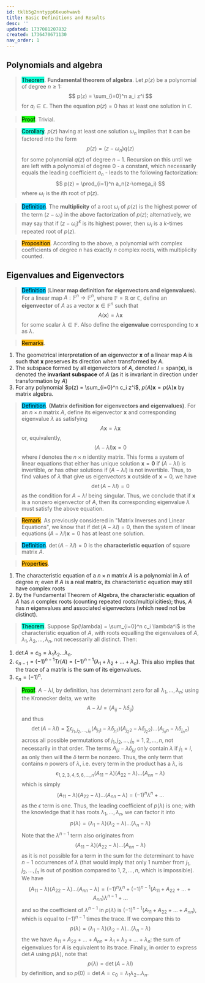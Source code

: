 ```yaml
---
id: tklb5g2nntypp66xuohwavb
title: Basic Definitions and Results
desc: ''
updated: 1737081207832
created: 1736470671130
nav_order: 1
---
```


## Polynomials and algebra

> <span style="background-color: #12ffd7; color: black;">Theorem</span>. **Fundamental theorem of algebra**. Let $p(z)$ be a polynomial of degree $n \geq 1$:
$$
p(z) = \sum_{i=0}^n a_i z^i
$$
> for $a_i \in \mathbb{C}$. Then the equation $p(z)=0$ has at least one solution in $\mathbb{C}$. 

> <span style="background-color: #1eff12; color: black;">Proof</span>. Trivial.

> <span style="background-color: #12ffd7; color: black;">Corollary</span>. $p(z)$ having at least one solution $\omega_n$ implies that it can be factored into the form
$$
p(z) = (z-\omega_n)q(z)
$$
> for some polynomial $q(z)$ of degree $n-1$. Recursion on this until we are left with a polynomial of degree 0 - a constant, which necessarily equals the leading coefficient $a_n$ - leads to the following factorization:
$$
p(z) = \prod_{i=1}^n a_n(z-\omega_i)
$$
> where $\omega_i$ is the $i$th root of $p(z)$. 

> <span style="background-color: #03cafc; color: black;">Definition</span>. The **multiplicity** of a root $\omega_i$ of $p(z)$ is the highest power of the term $(z-\omega_i)$ in the above factorization of $p(z)$; alternatively, we may say that if $(z-\omega_i)^k$ is its highest power, then $\omega_i$ is a $k$-times repeated root of $p(z)$.

>  <span style="background-color: #ffb812; color: black;">Proposition</span>. According to the above, a polynomial with complex coefficients of degree $n$ has exactly $n$ complex roots, with multiplicity counted.

## Eigenvalues and Eigenvectors

> <span style="background-color: #03cafc; color: black;">Definition</span> (**Linear map definition for eigenvectors and eigenvalues**). For a linear map $A: \mathbb{F}^n \to \mathbb{F}^n$, where $\mathbb{F} = \mathbb{R}$ or $\mathbb{C}$, define an **eigenvector** of $A$ as a vector $\mathbf{x} \in \mathbb{F}^n$ such that
$$
A(\mathbf{x}) = \lambda \mathbf{x}
$$
> for some scalar $\lambda \in \mathbb{F}$. Also define the **eigenvalue** corresponding to $\mathbf{x}$ as $\lambda$. 

> <span style="background-color: #ffb812; color: black;">Remarks</span>. 
1. The geometrical interpretation of an eigenvector $\mathbf{x}$ of a linear map $A$ is such that $\mathbf{x}$ preserves its direction when transformed by $A$.
2. The subspace formed by all eigenvectors of $A$, denoted $l = \text{span} (\mathbf{x})$, is denoted the **invariant subspace** of $A$ (as it is invariant in direction under transformation by $A$)
3. For any polynomial $p(z) = \sum_{i=0}^n c_i z^i$, $p(A)\mathbf{x} = p(\lambda) \mathbf{x}$ by matrix algebra.

> <span style="background-color: #03cafc; color: black;">Definition</span>. **(Matrix definition for eigenvectors and eigenvalues)**. For an $n\times n$ matrix $A$, define its eigenvector $\mathbf{x}$ and corresponding eigenvalue $\lambda$ as satisfying
$$
A\mathbf{x}=\lambda \mathbf{x}
$$
> or, equivalently,
$$
(A-\lambda I)\mathbf{x}=0
$$
> where $I$ denotes the $n\times n$ identity matrix. This forms a system of linear equations that either has unique solution $\mathbf{x} = \mathbf{0}$ if $(A-\lambda I)$ is invertible, or has other solutions if $(A-\lambda I)$ is not invertible. Thus, to find values of $\lambda$ that give us eigenvectors $\mathbf{x}$ outside of $\mathbf{x}=0$, we have
$$
\det (A-\lambda I) = 0
$$
> as the condition for $A-\lambda I$ being singular. Thus, we conclude that if $\mathbf{x}$ is a nonzero eigenvector of $A$, then its corresponding eigenvalue $\lambda$ must satisfy the above equation. 

> <span style="background-color: #ffb812; color: black;">Remark</span>. As previously considered in "Matrix Inverses and Linear Equations", we know that if $\det (A-\lambda I) = 0$, then the system of linear equations $(A-\lambda I)\mathbf{x} = 0$ has at least one solution.

> <span style="background-color: #03cafc; color: black;">Definition</span>. $\det (A-\lambda I) = 0$ is the **characteristic equation** of square matrix $A$. 

> <span style="background-color: #ffb812; color: black;">Properties</span>.
1. The characteristic equation of a $n\times n$ matrix $A$ is a polynomial in $\lambda$ of degree $n$; even if $A$ is a real matrix, its characteristic equation may still have complex roots
2. By the Fundamental Theorem of Algebra, the characteristic equation of $A$ has $n$ complex roots (counting repeated roots/multiplicities); thus, $A$ has $n$ eigenvalues and associated eigenvectors (which need not be distinct).

> <span style="background-color: #12ffd7; color: black;">Theorem</span>. Suppose $p(\lambda) = \sum_{i=0}^n c_i \lambda^i$ is the characteristic equation of $A$, with roots equalling the eigenvalues of $A$, $\lambda_1, \lambda_2, ..., \lambda_n$, not necessarily all distinct. Then:
1. $\det A = c_0 = \lambda_1 \lambda_2 ... \lambda_n$.
2. $c_{n-1} = (-1)^{n-1}Tr(A) = (-1)^{n-1}(\lambda_1 + \lambda_2 + ... + \lambda_n)$. This also implies that the trace of a matrix is the sum of its eigenvalues.
3. $c_n = (-1)^n$.

> <span style="background-color: #1eff12; color: black;">Proof</span>. $A - \lambda I$, by definition, has determinant zero for all $\lambda_1, ..., \lambda_n$; using the Kronecker delta, we write
$$
A - \lambda I = \{A_{ij} - \lambda \delta_{ij}\}
$$
> and thus
$$
\det(A - \lambda I) = \sum \epsilon_{j_1, j_2, ..., j_n}(A_{j_1 1} - \lambda \delta_{j_1 1})(A_{j_2 2}-\lambda \delta_{j_2 2}) ... (A_{j_n n} - \lambda \delta_{j_n n})
$$
> across all possible permutations of $j_1, j_2, ..., j_n = 1, 2, ..., n$, not necessarily in that order. The terms $A_{j_i i} - \lambda \delta_{j_1 i}$ only contain $\lambda$ if $j_1 = i$, as only then will the $\delta$ term be nonzero. Thus, the only term that contains $n$ powers of $\lambda$, i.e. every term in the product has a $\lambda$, is
$$
\epsilon_{1,2,3,4,5,6,...,n}(A_{11}-\lambda)(A_{22}-\lambda)...(A_{nn}-\lambda)
$$
> which is simply
$$
(A_{11}-\lambda)(A_{22}-\lambda)...(A_{nn}-\lambda) = (-1)^{n}\lambda^n + ...
$$
> as the $\epsilon$ term is one. Thus, the leading coefficient of $p(\lambda)$ is one; with the knowledge that it has roots $\lambda_1, ..., \lambda_n$, we can factor it into
$$
p(\lambda) = (\lambda_1 - \lambda)(\lambda_2 - \lambda)...(\lambda_n - \lambda)
$$
> Note that the $\lambda^{n-1}$ term also originates from
$$
(A_{11}-\lambda)(A_{22}-\lambda)...(A_{nn}-\lambda)
$$
> as it is not possible for a term in the sum for the determinant to have $n-1$ occurrences of $\lambda$ (that would imply that only $1$ number from $j_1, j_2, ..., j_n$ is out of position compared to $1,2,...,n$, which is impossible). We have
$$
(A_{11}-\lambda)(A_{22}-\lambda)...(A_{nn}-\lambda)
= (-1)^n \lambda^n +(-1)^{n-1}(A_{11}+A_{22}+...+A_{nn})\lambda^{n-1}+...
$$
> and so the coefficient of $\lambda^{n-1}$ in $p(\lambda)$ is $(-1)^{n-1}(A_{11}+A_{22}+...+A_{nn})$, which is equal to $(-1)^{n-1}$ times the trace. If we compare this to
$$
p(\lambda) = (\lambda_1 - \lambda)(\lambda_2 - \lambda)...(\lambda_n - \lambda)
$$
> the we have $A_{11}+A_{22}+...+A_{nn} = \lambda_1 + \lambda_2 + ... + \lambda_n$: the sum of eigenvalues for $A$ is equivalent to its trace. Finally, in order to express $\det A$ using $p(\lambda)$, note that
$$
p(\lambda) = \det (A - \lambda I)
$$
> by definition, and so $p(0) = \det A = c_0 = \lambda_1\lambda_2...\lambda_n$.